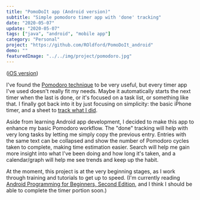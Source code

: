```yaml
---
title: "PomoDoIt app (Android version)"
subtitle: "Simple pomodoro timer app with 'done' tracking"
date: "2020-05-07"
update: "2020-05-07"
tags: ["java", "android", "mobile app"]
category: "Personal"
project: "https://github.com/ROldford/PomoDoIt_android"
demo: ""
featuredImage: "../../img/project/pomodoro.jpg"
---
```


([iOS version](/projects/20200507-pomodoit-ios/))

I've found the [Pomodoro technique](https://en.wikipedia.org/wiki/Pomodoro_Technique) to be very useful, but every timer app I've used doesn't really fit my needs. Maybe it automatically starts the next timer when the last is done, or it's focused on a task list, or something like that. I finally got back into it by just focusing on simplicity: the basic iPhone timer, and a sheet to [track what I did](https://tinyurl.com/ybknxk4z).

Aside from learning Android app development, I decided to make this app to enhance my basic Pomodoro workflow. The "done" tracking will help with very long tasks by letting me simply copy the previous entry. Entries with the same text can be collapsed and show the number of Pomodoro cycles taken to complete, making time estimation easier. Search will help me gain more insight into what I've been doing and how long it's taken, and a calendar/graph will help me see trends and keep up the habit.

At the moment, this project is at the very beginning stages, as I work through training and tutorials to get up to speed. (I'm currently reading [Android Programming for Beginners, Second Edition](https://tinyurl.com/yd84flhz), and I think I should be able to complete the timer portion soon.)